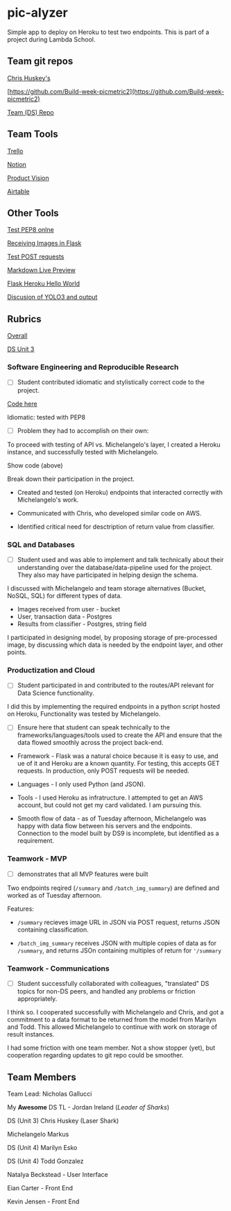 # pic-alyzer
Simple app to deploy on Heroku to test two endpoints.  This is part of a project during Lambda School.


## Team git repos
[Chris Huskey's](https://github.com/chrishuskey/DS10_picmetric2/)

[https://github.com/Build-week-picmetric2](https://github.com/Build-week-picmetric2)

[Team (DS) Repo](https://github.com/picmetric/data-science)

## Team Tools
[Trello](https://trello.com/b/nBlbUZ5M/pic-metric-2)

[Notion](https://www.notion.so/6e719d512134435f8a89ca2862f8d3e7?v=6c8d3bd7bbcb44539f8659fc96caa906)

[Product Vision](https://docs.google.com/document/d/1ojPvd1FSEH8yWSFAFJezzLcXCEf7V1Lw4M7XT1sywzI/edit)

[Airtable](https://airtable.com/shrSnyzmYWdDO7c0G/tbl3bjvcax7pelQ2F/viwmaXfKAPEQyB01S/recWrKyK6b9FArml9?blocks=hide)


## Other Tools

[Test PEP8 onlne](http://pep8online.com/)

[Receiving Images in Flask](http://www.patricksoftwareblog.com/receiving-files-with-a-flask-rest-api/)

[Test POST requests](https://docs.postman-echo.com/?version=latest)

[Markdown Live Preview](https://markdownlivepreview.com/)

[Flask Heroku Hello World](https://hidenobu-tokuda.com/how-to-build-a-hello-world-web-application-using-flask-and-deploy-it-to-heroku/)

[Discusion of YOLO3 and output](https://www.aiproblog.com/index.php/2019/05/26/how-to-perform-object-detection-with-yolov3-in-keras/)



## Rubrics
[Overall](https://www.notion.so/Build-Week-Project-Rubrics-c0783f6d9b7e435f9ce47e8cd2d0ee3b)

[DS Unit 3](https://www.notion.so/Data-Science-Unit-3-3289d37e99924262bca2a1f7d0292f51)

### Software Engineering and Reproducible Research

- [ ] Student contributed idiomatic and stylistically correct code to the project. 

[Code here](https://github.com/gptix/pic-alyzer/)

Idiomatic: tested with PEP8

- [ ] Problem they had to accomplish on their own: 

To proceed with testing of API vs. Michelangelo's layer, I created a Heroku instance, and successfully tested with Michelangelo.

Show code (above)

Break down their participation in the project.

- Created and tested (on Heroku) endpoints that interacted correctly with Michelangelo's work.

- Communicated with Chris, who developed similar code on AWS.

- Identified critical need for desctription of return value from classifier.

### SQL and Databases

- [ ] Student used and was able to implement and talk technically about their understanding over the database/data-pipeline used for the project. They also may have participated in helping design the schema.

I discussed with Michelangelo and team storage alternatives (Bucket, NoSQL, SQL) for different types of data.

- Images received from user - bucket
- User, transaction data - Postgres
- Results from classifier - Postgres, string field

I participated in designing model, by proposing storage of pre-processed image, by discussing which data is needed by the endpoint layer, and other points.

### Productization and Cloud

- [ ] Student participated in and contributed to the routes/API relevant for Data Science functionality. 

I did this by implementing the required endpoints in a python script hosted on Heroku, Functionality was tested by Michelangelo.

- [ ] Ensure here that student can speak technically to the frameworks/languages/tools used to create the API and ensure that the data flowed smoothly across the project back-end.

- Framework - Flask was a natural choice because it is easy to use, and ue of it and Heroku are a known quantity. For testing, this accepts GET requests.  In production, only POST requests will be needed.

- Languages - I only used Python (and JSON).

- Tools - I used Heroku as infratructure. I attempted to get an AWS account, but could not get my card validated. I am pursuing this.

- Smooth flow of data - as of Tuesday afternoon, Michelangelo was happy with data flow between his servers and the endpoints. Connection to the model built by DS9 is incomplete, but identified as a requirement.

### Teamwork - MVP

- [ ] demonstrates that all MVP features were built

Two endpoints reqired (`/summary` and `/batch_img_summary`) are defined and worked as of Tuesday afternoon.

Features: 

- `/summary` recieves image URL in JSON via POST request, returns JSON containing classification.

- `/batch_img_summary` receives JSON with multiple copies of data as for `/summary`, and returns JSOn containing multiples of return for `'/summary`

### Teamwork - Communications

- [ ] Student successfully collaborated with colleagues, "translated" DS topics for non-DS peers, and handled any problems or friction appropriately.

I think so.  I cooperated successfully with Michelangelo and Chris, and got a commitment to a data format to be returned from the model from Marilyn and Todd. This allowed Michelangelo to continue with work on storage of result instances.

I had some friction with one team member. Not a show stopper (yet), but cooperation regarding updates to git repo could be smoother.


## Team Members

Team Lead: Nicholas Gallucci

My **Awesome** DS TL - Jordan Ireland (*Leader of Sharks*)

DS (Unit 3) Chris Huskey (Laser Shark)

Michelangelo Markus

DS (Unit 4) Marilyn Esko 

DS (Unit 4) Todd Gonzalez

Natalya Beckstead - User Interface

Eian Carter - Front End

Kevin Jensen -  Front End
